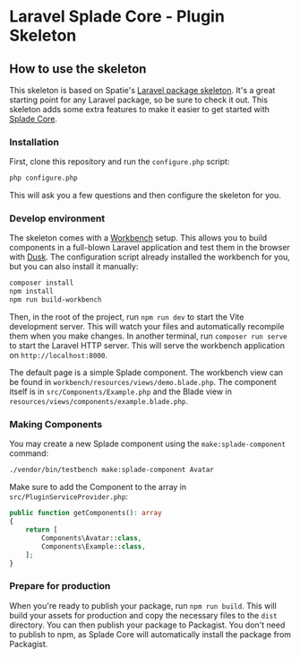 # Laravel Splade Core - Plugin Skeleton

## How to use the skeleton

This skeleton is based on Spatie's [Laravel package skeleton](<https://github.com/spatie/package-skeleton-laravel>). It's a great starting point for any Laravel package, so be sure to check it out. This skeleton adds some extra features to make it easier to get started with [Splade Core](<https://github.com/protonemedia/laravel-splade-core>).

### Installation

First, clone this repository and run the `configure.php` script:

```bash
php configure.php
```

This will ask you a few questions and then configure the skeleton for you.

### Develop environment

The skeleton comes with a [Workbench](https://github.com/orchestral/workbench) setup. This allows you to build components in a full-blown Laravel application and test them in the browser with [Dusk](https://laravel.com/docs/dusk). The configuration script already installed the workbench for you, but you can also install it manually:

```bash
composer install
npm install
npm run build-workbench
```

Then, in the root of the project, run `npm run dev` to start the Vite development server. This will watch your files and automatically recompile them when you make changes. In another terminal, run `composer run serve` to start the Laravel HTTP server. This will serve the workbench application on `http://localhost:8000`.

The default page is a simple Splade component. The workbench view can be found in `workbench/resources/views/demo.blade.php`. The component itself is in `src/Components/Example.php` and the Blade view in `resources/views/components/example.blade.php`.

### Making Components

You may create a new Splade component using the `make:splade-component` command:

```bash
./vendor/bin/testbench make:splade-component Avatar
```

Make sure to add the Component to the array in `src/PluginServiceProvider.php`:

```php
public function getComponents(): array
{
    return [
        Components\Avatar::class,
        Components\Example::class,
    ];
}
```

### Prepare for production

When you're ready to publish your package, run `npm run build`. This will build your assets for production and copy the necessary files to the `dist` directory. You can then publish your package to Packagist. You don't need to publish to npm, as Splade Core will automatically install the package from Packagist.